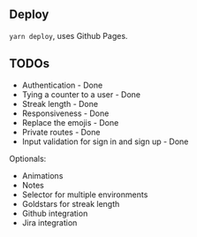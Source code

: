 ## Deploy
`yarn deploy`, uses Github Pages.

## TODOs
* Authentication - Done
* Tying a counter to a user - Done
* Streak length - Done
* Responsiveness - Done
* Replace the emojis - Done
* Private routes - Done
* Input validation for sign in and sign up - Done
  
Optionals:
* Animations
* Notes 
* Selector for multiple environments
* Goldstars for streak length
* Github integration
* Jira integration